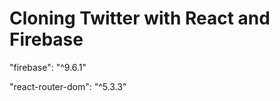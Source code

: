 <h1>Cloning Twitter with React and Firebase</h1>
 
 "firebase": "^9.6.1"

 "react-router-dom": "^5.3.3"
